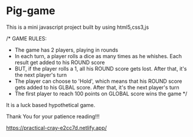 # Pig-game

This is a mini javascript project built by using html5,css3,js

/*
GAME RULES:
- The game has 2 players, playing in rounds
- In each turn, a player rolls a dice as many times as he whishes. Each result get added to his ROUND score
- BUT, if the player rolls a 1, all his ROUND score gets lost. After that, it's the next player's turn
- The player can choose to 'Hold', which means that his ROUND score gets added to his GLBAL score. After that, it's the next player's turn
- The first player to reach 100 points on GLOBAL score wins the game
*/

It is a luck based hypothetical game.


Thank You for your patience reading!!!

https://practical-cray-e2cc7d.netlify.app/
